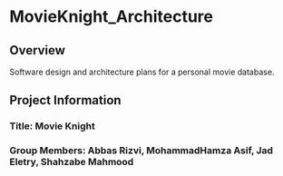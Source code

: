 # MovieKnight_Architecture
## Overview 
Software design and architecture plans for a personal movie database.


## Project Information

### Title: Movie Knight
### Group Members: Abbas Rizvi, MohammadHamza Asif, Jad Eletry, Shahzabe Mahmood

